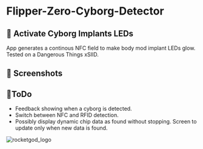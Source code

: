 # Flipper-Zero-Cyborg-Detector

## 🤖 Activate Cyborg Implants LEDs
App generates a continous NFC field to make body mod implant LEDs glow. Tested on a Dangerous Things xSIID.

## 📸 Screenshots



## 🤔ToDo
- Feedback showing when a cyborg is detected.
- Switch between NFC and RFID detection.
- Possibly display dynamic chip data as found without stopping. Screen to update only when new data is found.

![rocketgod_logo](https://github.com/RocketGod-git/shodanbot/assets/57732082/7929b554-0fba-4c2b-b22d-6772d23c4a18)
